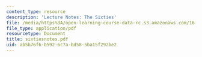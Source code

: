 ```yaml
---
content_type: resource
description: 'Lecture Notes: The Sixties'
file: /media/https%3A/open-learning-course-data-rc.s3.amazonaws.com/16-891j-space-policy-seminar-spring-2003/ab5b76f6b5926c7abd585ba15f292be2_sixtiesnotes.pdf
file_type: application/pdf
resourcetype: Document
title: sixtiesnotes.pdf
uid: ab5b76f6-b592-6c7a-bd58-5ba15f292be2
---
```

